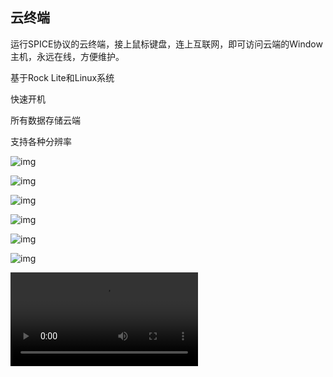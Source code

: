 ## 云终端

运行SPICE协议的云终端，接上鼠标键盘，连上互联网，即可访问云端的Window主机，永远在线，方便维护。

基于Rock Lite和Linux系统

快速开机

所有数据存储云端

支持各种分辨率

![img](/images/project/p1/p1-1.jpg)

![img](/images/project/p1/p1-2.jpg)

![img](/images/project/p1/p1-3.jpg)

![img](/images/project/p1/p1-4.jpg)

![img](/images/project/p1/p1-5.jpg)

![img](/images/project/p1/p1-6.jpg)

<video src="/images/m.mp4"></video>